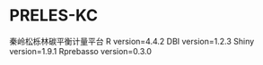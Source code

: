 # PRELES-KC
秦岭松栎林碳平衡计量平台
R version=4.4.2
DBI version=1.2.3
Shiny version=1.9.1
Rprebasso version=0.3.0